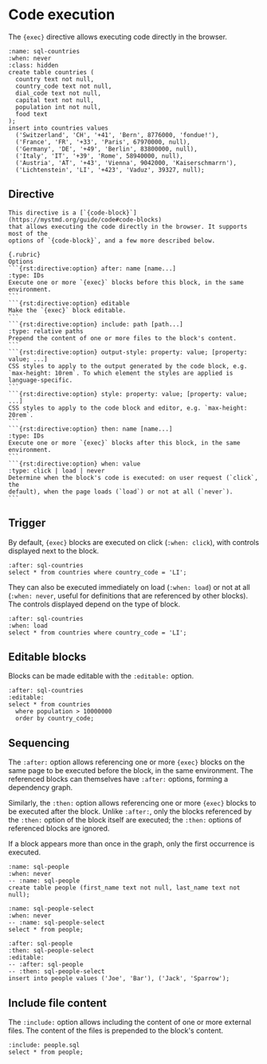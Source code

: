 <!-- Copyright 2024 Remy Blank <remy@c-space.org> -->
<!-- SPDX-License-Identifier: MIT -->

# Code execution

The `{exec}` directive allows executing code directly in the browser.

```{exec} sql
:name: sql-countries
:when: never
:class: hidden
create table countries (
  country text not null,
  country_code text not null,
  dial_code text not null,
  capital text not null,
  population int not null,
  food text
);
insert into countries values
  ('Switzerland', 'CH', '+41', 'Bern', 8776000, 'fondue!'),
  ('France', 'FR', '+33', 'Paris', 67970000, null),
  ('Germany', 'DE', '+49', 'Berlin', 83800000, null),
  ('Italy', 'IT', '+39', 'Rome', 58940000, null),
  ('Austria', 'AT', '+43', 'Vienna', 9042000, 'Kaiserschmarrn'),
  ('Lichtenstein', 'LI', '+423', 'Vaduz', 39327, null);
```

## Directive

````{rst:directive} .. {exec}:: language (html | python | sql)
This directive is a [`{code-block}`](https://mystmd.org/guide/code#code-blocks)
that allows executing the code directly in the browser. It supports most of the
options of `{code-block}`, and a few more described below.

{.rubric}
Options
```{rst:directive:option} after: name [name...]
:type: IDs
Execute one or more `{exec}` blocks before this block, in the same environment.
```
```{rst:directive:option} editable
Make the `{exec}` block editable.
```
```{rst:directive:option} include: path [path...]
:type: relative paths
Prepend the content of one or more files to the block's content.
```
```{rst:directive:option} output-style: property: value; [property: value; ...]
CSS styles to apply to the output generated by the code block, e.g.
`max-height: 10rem`. To which element the styles are applied is
language-specific.
```
```{rst:directive:option} style: property: value; [property: value; ...]
CSS styles to apply to the code block and editor, e.g. `max-height: 20rem`.
```
```{rst:directive:option} then: name [name...]
:type: IDs
Execute one or more `{exec}` blocks after this block, in the same environment.
```
```{rst:directive:option} when: value
:type: click | load | never
Determine when the block's code is executed: on user request (`click`, the
default), when the page loads (`load`) or not at all (`never`).
```
````

## Trigger

By default, `{exec}` blocks are executed on click (`:when: click`), with
controls displayed next to the block.

```{exec} sql
:after: sql-countries
select * from countries where country_code = 'LI';
```

They can also be executed immediately on load (`:when: load`) or not at all
(`:when: never`, useful for definitions that are referenced by other blocks).
The controls displayed depend on the type of block.

```{exec} sql
:after: sql-countries
:when: load
select * from countries where country_code = 'LI';
```

## Editable blocks

Blocks can be made editable with the `:editable:` option.

```{exec} sql
:after: sql-countries
:editable:
select * from countries
  where population > 10000000
  order by country_code;
```

## Sequencing

The `:after:` option allows referencing one or more `{exec}` blocks on the same
page to be executed before the block, in the same environment. The referenced
blocks can themselves have `:after:` options, forming a dependency graph.

Similarly, the `:then:` option allows referencing one or more `{exec}` blocks
to be executed after the block. Unlike `:after:`, only the blocks referenced by
the `:then:` option of the block itself are executed; the `:then:` options of
referenced blocks are ignored.

If a block appears more than once in the graph, only the first occurrence is
executed.

```{exec} sql
:name: sql-people
:when: never
-- :name: sql-people
create table people (first_name text not null, last_name text not null);
```

```{exec} sql
:name: sql-people-select
:when: never
-- :name: sql-people-select
select * from people;
```

```{exec} sql
:after: sql-people
:then: sql-people-select
:editable:
-- :after: sql-people
-- :then: sql-people-select
insert into people values ('Joe', 'Bar'), ('Jack', 'Sparrow');
```

## Include file content

The `:include:` option allows including the content of one or more external
files. The content of the files is prepended to the block's content.

```{exec} sql
:include: people.sql
select * from people;
```
